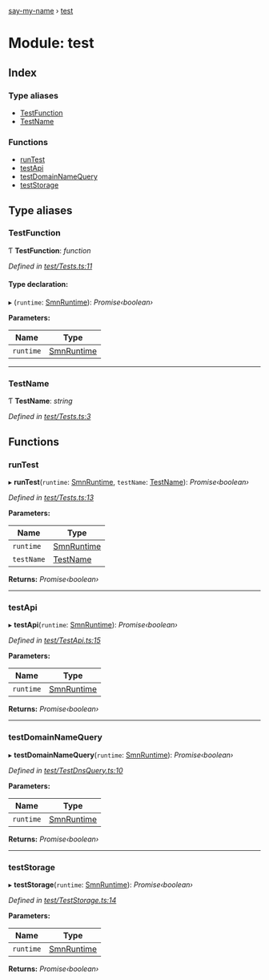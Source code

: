 [say-my-name](../README.md) › [test](test.md)

# Module: test

## Index

### Type aliases

* [TestFunction](test.md#testfunction)
* [TestName](test.md#testname)

### Functions

* [runTest](test.md#runtest)
* [testApi](test.md#testapi)
* [testDomainNameQuery](test.md#testdomainnamequery)
* [testStorage](test.md#teststorage)

## Type aliases

###  TestFunction

Ƭ **TestFunction**: *function*

*Defined in [test/Tests.ts:11](https://github.com/matthewjosephtaylor/say-my-name/blob/3dc1c34/src/js/test/Tests.ts#L11)*

#### Type declaration:

▸ (`runtime`: [SmnRuntime](runtime.md#smnruntime)): *Promise‹boolean›*

**Parameters:**

Name | Type |
------ | ------ |
`runtime` | [SmnRuntime](runtime.md#smnruntime) |

___

###  TestName

Ƭ **TestName**: *string*

*Defined in [test/Tests.ts:3](https://github.com/matthewjosephtaylor/say-my-name/blob/3dc1c34/src/js/test/Tests.ts#L3)*

## Functions

###  runTest

▸ **runTest**(`runtime`: [SmnRuntime](runtime.md#smnruntime), `testName`: [TestName](test.md#testname)): *Promise‹boolean›*

*Defined in [test/Tests.ts:13](https://github.com/matthewjosephtaylor/say-my-name/blob/3dc1c34/src/js/test/Tests.ts#L13)*

**Parameters:**

Name | Type |
------ | ------ |
`runtime` | [SmnRuntime](runtime.md#smnruntime) |
`testName` | [TestName](test.md#testname) |

**Returns:** *Promise‹boolean›*

___

###  testApi

▸ **testApi**(`runtime`: [SmnRuntime](runtime.md#smnruntime)): *Promise‹boolean›*

*Defined in [test/TestApi.ts:15](https://github.com/matthewjosephtaylor/say-my-name/blob/3dc1c34/src/js/test/TestApi.ts#L15)*

**Parameters:**

Name | Type |
------ | ------ |
`runtime` | [SmnRuntime](runtime.md#smnruntime) |

**Returns:** *Promise‹boolean›*

___

###  testDomainNameQuery

▸ **testDomainNameQuery**(`runtime`: [SmnRuntime](runtime.md#smnruntime)): *Promise‹boolean›*

*Defined in [test/TestDnsQuery.ts:10](https://github.com/matthewjosephtaylor/say-my-name/blob/3dc1c34/src/js/test/TestDnsQuery.ts#L10)*

**Parameters:**

Name | Type |
------ | ------ |
`runtime` | [SmnRuntime](runtime.md#smnruntime) |

**Returns:** *Promise‹boolean›*

___

###  testStorage

▸ **testStorage**(`runtime`: [SmnRuntime](runtime.md#smnruntime)): *Promise‹boolean›*

*Defined in [test/TestStorage.ts:14](https://github.com/matthewjosephtaylor/say-my-name/blob/3dc1c34/src/js/test/TestStorage.ts#L14)*

**Parameters:**

Name | Type |
------ | ------ |
`runtime` | [SmnRuntime](runtime.md#smnruntime) |

**Returns:** *Promise‹boolean›*
